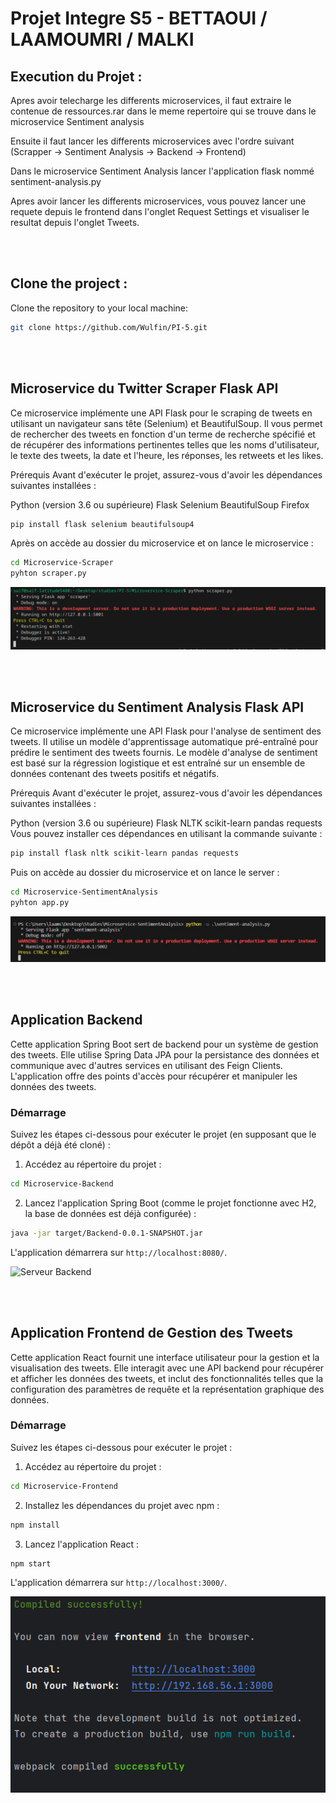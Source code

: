 # Projet Integre S5 - BETTAOUI / LAAMOUMRI / MALKI

## Execution du Projet :

Apres avoir telecharge les differents microservices, il faut extraire le contenue de ressources.rar dans le meme repertoire qui se trouve dans le microservice Sentiment analysis

Ensuite il faut lancer les differents microservices avec l'ordre suivant (Scrapper -> Sentiment Analysis -> Backend -> Frontend)

Dans le microservice Sentiment Analysis lancer l'application flask nommé sentiment-analysis.py

Apres avoir lancer les differents microservices, vous pouvez lancer une requete depuis le frontend dans l'onglet Request Settings et visualiser le resultat depuis l'onglet Tweets.

<br>
<br>

## Clone the project :

Clone the repository to your local machine:

```bash
git clone https://github.com/Wulfin/PI-5.git
```

<br>
<br>

## Microservice du Twitter Scraper Flask API

Ce microservice implémente une API Flask pour le scraping de tweets en utilisant un navigateur sans tête (Selenium) et BeautifulSoup. Il vous permet de rechercher des tweets en fonction d'un terme de recherche spécifié et de récupérer des informations pertinentes telles que les noms d'utilisateur, le texte des tweets, la date et l'heure, les réponses, les retweets et les likes.

Prérequis
Avant d'exécuter le projet, assurez-vous d'avoir les dépendances suivantes installées :

  Python (version 3.6 ou supérieure)
  Flask
  Selenium
  BeautifulSoup
  Firefox 

```bash
pip install flask selenium beautifulsoup4
```

Après on accède au dossier du microservice et on lance le microservice :
```bash
cd Microservice-Scraper
pyhton scraper.py
```
![Scraper server](screenshots/screenshot1.png)

<br>
<br>

## Microservice du Sentiment Analysis Flask API
Ce microservice implémente une API Flask pour l'analyse de sentiment des tweets. Il utilise un modèle d'apprentissage automatique pré-entraîné pour prédire le sentiment des tweets fournis. Le modèle d'analyse de sentiment est basé sur la régression logistique et est entraîné sur un ensemble de données contenant des tweets positifs et négatifs.

Prérequis
Avant d'exécuter le projet, assurez-vous d'avoir les dépendances suivantes installées :

Python (version 3.6 ou supérieure)
Flask
NLTK
scikit-learn
pandas
requests
Vous pouvez installer ces dépendances en utilisant la commande suivante :
```bash
pip install flask nltk scikit-learn pandas requests
```
Puis on accède au dossier du microservice et on lance le server :
```bash
cd Microservice-SentimentAnalysis
pyhton app.py
```
![Sentiment Analysis server](screenshots/screenshot2.png)

<br>
<br>

## Application Backend

Cette application Spring Boot sert de backend pour un système de gestion des tweets. Elle utilise Spring Data JPA pour la persistance des données et communique avec d'autres services en utilisant des Feign Clients. L'application offre des points d'accès pour récupérer et manipuler les données des tweets.

### Démarrage

Suivez les étapes ci-dessous pour exécuter le projet (en supposant que le dépôt a déjà été cloné) :

1. Accédez au répertoire du projet :

```bash
cd Microservice-Backend
```

2. Lancez l'application Spring Boot (comme le projet fonctionne avec H2, la base de données est déjà configurée) :

```bash
java -jar target/Backend-0.0.1-SNAPSHOT.jar
```

L'application démarrera sur `http://localhost:8080/`.

![Serveur Backend](screenshots/screenshotSpring.png)

<br>
<br>

## Application Frontend de Gestion des Tweets

Cette application React fournit une interface utilisateur pour la gestion et la visualisation des tweets. Elle interagit avec une API backend pour récupérer et afficher les données des tweets, et inclut des fonctionnalités telles que la configuration des paramètres de requête et la représentation graphique des données.

### Démarrage

Suivez les étapes ci-dessous pour exécuter le projet :

1. Accédez au répertoire du projet :

```bash
cd Microservice-Frontend
```

2. Installez les dépendances du projet avec npm :

```bash
npm install
```

3. Lancez l'application React :

```bash
npm start
```

L'application démarrera sur `http://localhost:3000/`.

![Serveur Frontend](screenshots/Frontend.png)
